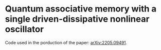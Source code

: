 # Quantum associative memory with a single driven-dissipative nonlinear oscillator

Code used in the porduction of the paper: [arXiv:2205.09491](https://arxiv.org/abs/2205.09491).
